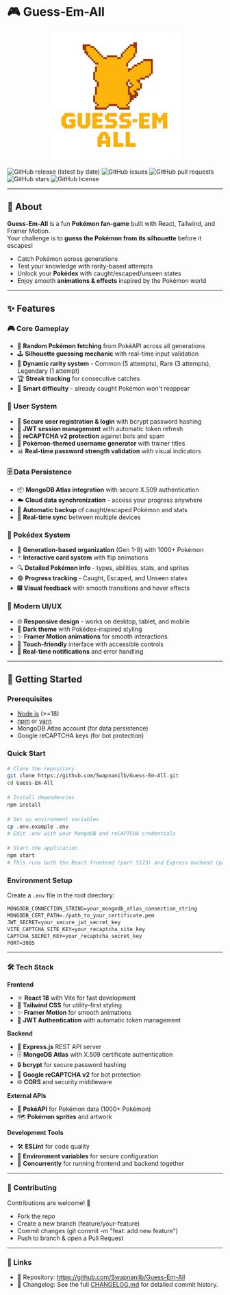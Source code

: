 # 🎮 Guess-Em-All  

<p align="center">
  <img src="src/assets/logo.png" alt="Guess-Em-All Logo" width="300">
</p>



![GitHub release (latest by date)](https://img.shields.io/github/v/release/Swapnanilb/Guess-Em-All?style=for-the-badge&logo=github&color=blue)
![GitHub issues](https://img.shields.io/github/issues/Swapnanilb/Guess-Em-All?style=for-the-badge&logo=github)
![GitHub pull requests](https://img.shields.io/github/issues-pr/Swapnanilb/Guess-Em-All?style=for-the-badge&logo=github)
![GitHub stars](https://img.shields.io/github/stars/Swapnanilb/Guess-Em-All?style=for-the-badge&logo=github)
![GitHub license](https://img.shields.io/github/license/Swapnanilb/Guess-Em-All?style=for-the-badge&logo=github)

---

## 📖 About  
**Guess-Em-All** is a fun **Pokémon fan-game** built with React, Tailwind, and Framer Motion.  
Your challenge is to **guess the Pokémon from its silhouette** before it escapes!  

- Catch Pokémon across generations  
- Test your knowledge with rarity-based attempts  
- Unlock your **Pokédex** with caught/escaped/unseen states  
- Enjoy smooth **animations & effects** inspired by the Pokémon world  

---

## ✨ Features  

### 🎮 Core Gameplay
- 🎲 **Random Pokémon fetching** from PokéAPI across all generations
- 🕹️ **Silhouette guessing mechanic** with real-time input validation  
- 🌟 **Dynamic rarity system** - Common (5 attempts), Rare (3 attempts), Legendary (1 attempt)
- 🏆 **Streak tracking** for consecutive catches
- 🎯 **Smart difficulty** - already caught Pokémon won't reappear

### 🔐 User System
- 👤 **Secure user registration & login** with bcrypt password hashing
- 🔑 **JWT session management** with automatic token refresh
- 🤖 **reCAPTCHA v2 protection** against bots and spam
- 🎲 **Pokémon-themed username generator** with trainer titles
- 📊 **Real-time password strength validation** with visual indicators

### 🗄️ Data Persistence
- 📦 **MongoDB Atlas integration** with secure X.509 authentication
- ☁️ **Cloud data synchronization** - access your progress anywhere
- 💾 **Automatic backup** of caught/escaped Pokémon and stats
- 🔄 **Real-time sync** between multiple devices

### 📖 Pokédex System
- 📁 **Generation-based organization** (Gen 1-9) with 1000+ Pokémon
- 🃏 **Interactive card system** with flip animations
- 🔍 **Detailed Pokémon info** - types, abilities, stats, and sprites
- 🟢 **Progress tracking** - Caught, Escaped, and Unseen states
- 🎆 **Visual feedback** with smooth transitions and hover effects

### 🎨 Modern UI/UX
- 🌐 **Responsive design** - works on desktop, tablet, and mobile
- 🌙 **Dark theme** with Pokédex-inspired styling
- ✨ **Framer Motion animations** for smooth interactions
- 📱 **Touch-friendly** interface with accessible controls
- 🔔 **Real-time notifications** and error handling  

---

## 🚀 Getting Started  

### Prerequisites  
- [Node.js](https://nodejs.org/) (>=18)  
- [npm](https://www.npmjs.com/) or [yarn](https://yarnpkg.com/)
- MongoDB Atlas account (for data persistence)
- Google reCAPTCHA keys (for bot protection)

### Quick Start  
```bash
# Clone the repository
git clone https://github.com/Swapnanilb/Guess-Em-All.git
cd Guess-Em-All

# Install dependencies
npm install

# Set up environment variables
cp .env.example .env
# Edit .env with your MongoDB and reCAPTCHA credentials

# Start the application
npm start
# This runs both the React frontend (port 5173) and Express backend (port 3005)
```

### Environment Setup
Create a `.env` file in the root directory:
```env
MONGODB_CONNECTION_STRING=your_mongodb_atlas_connection_string
MONGODB_CERT_PATH=./path_to_your_certificate.pem
JWT_SECRET=your_secure_jwt_secret_key
VITE_CAPTCHA_SITE_KEY=your_recaptcha_site_key
CAPTCHA_SECRET_KEY=your_recaptcha_secret_key
PORT=3005
```

---

### 🛠️ Tech Stack

**Frontend**
- ⚛️ **React 18** with Vite for fast development
- 🎨 **Tailwind CSS** for utility-first styling
- ✨ **Framer Motion** for smooth animations
- 🔐 **JWT Authentication** with automatic token management

**Backend**
- 🚀 **Express.js** REST API server
- 🗄️ **MongoDB Atlas** with X.509 certificate authentication
- 🔒 **bcrypt** for secure password hashing
- 🤖 **Google reCAPTCHA v2** for bot protection
- 🌐 **CORS** and security middleware

**External APIs**
- 🐉 **PokéAPI** for Pokémon data (1000+ Pokémon)
- 🗺️ **Pokémon sprites** and artwork

**Development Tools**
- 🛠️ **ESLint** for code quality
- 📝 **Environment variables** for secure configuration
- 🔄 **Concurrently** for running frontend and backend together

---

### 🤝 Contributing
Contributions are welcome! 🎉

- Fork the repo
- Create a new branch (feature/your-feature)
- Commit changes (git commit -m "feat: add new feature")
- Push to branch & open a Pull Request

---

### 📌 Links
- 🔗 Repository: https://github.com/Swapnanilb/Guess-Em-All
- 📑 Changelog: See the full [CHANGELOG.md](CHANGELOG.md) for detailed commit history.
